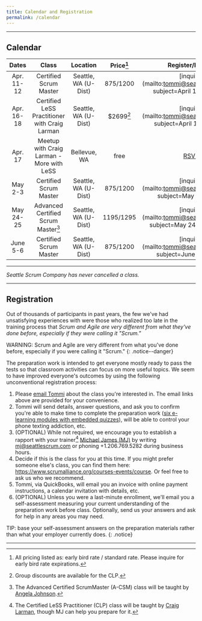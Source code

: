 ```yaml
---
title: Calendar and Registration
permalink: /calendar
---
```


----

## Calendar

| Dates       | Class         |   Location  | Price[^price] | Register/Inquire
| :----------:|:-------------:|:-----------:|:-----:|:---------------:
| Apr. 11-12 | Certified Scrum Master | Seattle, WA (U-Dist) | $875/$1200 |[inquire](mailto:tommi@seattlescrum.com?subject=April 11-12 CSM)
| Apr. 16-18 | Certified LeSS Practitioner with Craig Larman | Seattle, WA (U-Dist)| $2699[^group] |[inquire](mailto:tommi@seattlescrum.com?subject=April 16-18 CLP)
| Apr. 17 | Meetup with Craig Larman - More with LeSS | Bellevue, WA | free | [RSVP](https://www.meetup.com/BeyondAgile/events/249294657/)
| May 2-3 | Certified Scrum Master | Seattle, WA (U-Dist) | $875/$1200 |[inquire](mailto:tommi@seattlescrum.com?subject=May 2-3 CSM)
| May 24-25 | Advanced Certified Scrum Master[^angela] | Seattle, WA (U-Dist) | $1195/$1295 |[inquire](mailto:tommi@seattlescrum.com?subject=May 24-25 A-CSM)
| June 5-6 | Certified Scrum Master | Seattle, WA (U-Dist) | $875/$1200 |[inquire](mailto:tommi@seattlescrum.com?subject=June 5-6 CSM)


----

_Seattle Scrum Company has never cancelled a class._

----

## Registration

Out of thousands of participants in past years, the few we've had unsatisfying experiences with were those who realized too late in the training process that _Scrum and Agile are very different from what they've done before, especially if they were calling it "Scrum."_

WARNING: Scrum and Agile are very different from what you've done before, especially if you were calling it "Scrum."
{: .notice--danger}

The preparation work is intended to get everyone mostly ready to pass the tests so that classroom activities can focus on more useful topics.  We seem to have improved everyone's outcomes by using the following unconventional registration process:

1. Please [email Tommi](mailto:tommi@seattlescrum.com?subject=training) about the class you're interested in.  The email links above are provided for your convenience.
1. Tommi will send details, answer questions, and ask you to confirm you're able to make time to complete the preparation work ([six e-learning modules with embedded quizzes](http://ScrumTrainingSeries.com)), will be able to control your phone texting addiction, etc.
1. (OPTIONAL) While not required, we encourage you to establish a rapport with your trainer[^craig] [Michael James (MJ)](https://www.linkedin.com/in/michaeljamesseattle/) by writing <mj@seattlescrum.com> or phoning +1.206.769.5282 during business hours.
1. Decide if this is the class for you at this time.  If you might prefer someone else's class, you can find them here: <https://www.scrumalliance.org/courses-events/course>.  Or feel free to ask us who we recommend.
1. Tommi, via QuickBooks, will email you an invoice with online payment instructions, a calendar invitation with details, etc.
1. (OPTIONAL) Unless you were a last-minute enrollment, we'll email you a self-assessment measuring your current understanding of the preparation work before class.  Optionally, send us your answers and ask for help in any areas you may need.

TIP: base your self-assessment answers on the preparation materials rather than what your employer currently does.
{: .notice}

----
[^price]: All pricing listed as: early bird rate / standard rate. Please inquire for early bird rate expirations.
[^group]: Group discounts are available for the CLP.
[^craig]: The Certified LeSS Practitioner (CLP) class will be taught by [Craig Larman](https://www.amazon.com/Craig-Larman/e/B000APVUN6), though MJ can help you prepare for it.
[^angela]: The Advanced Certified ScrumMaster (A-CSM) class will be taught by [Angela Johnson](https://www.scrumalliance.org/community/profile/ajohnson10).
